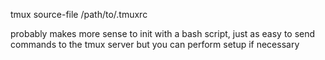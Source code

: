 
tmux source-file /path/to/.tmuxrc

probably makes more sense to init with a bash script, just as easy to send
commands to the tmux server but you can perform setup if necessary


